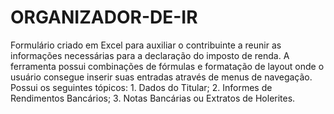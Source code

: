 # ORGANIZADOR-DE-IR
Formulário criado em Excel para auxiliar o contribuinte a reunir as informações necessárias para a declaração do imposto de renda.
A ferramenta possui combinações de fórmulas e formatação de layout onde o usuário consegue inserir suas entradas através de menus de navegação. Possui os seguintes tópicos: 1. Dados do Titular; 2. Informes de Rendimentos Bancários; 3. Notas Bancárias ou Extratos de Holerites.
